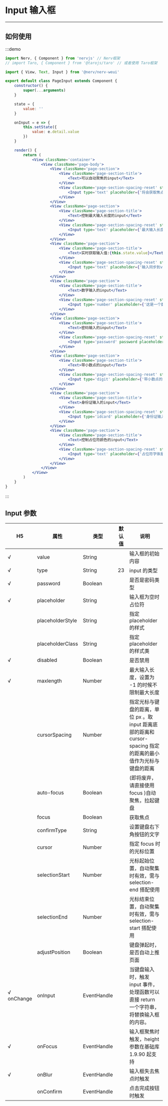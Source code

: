 # Input 输入框

---

## 如何使用

:::demo

```jsx
import Nerv, { Component } from 'nervjs' // Nerv框架
// import Taro, { Component } from '@tarojs/taro' // 或者使用 Taro框架

import { View, Text, Input } from '@nerv/nerv-weui'

export default class PageInput extends Component {
    constructor() {
        super(...arguments)
    }

    state = {
        value: ''
    }

    onInput = e => {
        this.setState({
            value: e.detail.value
        })
    }

    render() {
        return (
            <View className='container'>
                <View className='page-body'>
                    <View className='page-section'>
                        <View className='page-section-title'>
                            <Text>可以自动聚焦的input</Text>
                        </View>
                        <View className='page-section-spacing-reset' style='background:#fff;padding:15px 30px;'>
                            <Input type='text' placeholder={'将会获取焦点'} focus ></Input>
                        </View>
                    </View>
                    <View className='page-section'>
                        <View className='page-section-title'>
                            <Text>控制最大输入长度的input</Text>
                        </View>
                        <View className='page-section-spacing-reset' style='background:#fff;padding:15px 30px;'>
                            <Input type='text' placeholder={'最大输入长度为10'} maxlength='10' ></Input>
                        </View>
                    </View>
                    <View className='page-section'>
                        <View className='page-section-title'>
                            <Text>实时获取输入值:{this.state.value}</Text>
                        </View>
                        <View className='page-section-spacing-reset' style='background:#fff;padding:15px 30px;'>
                            <Input type='text' placeholder={'输入同步到view中'} value={this.state.value} onInput={this.onInput} ></Input>
                        </View>
                    </View>
                    <View className='page-section'>
                        <View className='page-section-title'>
                            <Text>数字输入的input</Text>
                        </View>
                        <View className='page-section-spacing-reset' style='background:#fff;padding:15px 30px;'>
                            <Input type='number' placeholder={'这是一个数字输入框'} ></Input>
                        </View>
                    </View>
                    <View className='page-section'>
                        <View className='page-section-title'>
                            <Text>密码输入的input</Text>
                        </View>
                        <View className='page-section-spacing-reset' style='background:#fff;padding:15px 30px;'>
                            <Input type='password' password placeholder='这是一个密码输入框' ></Input>
                        </View>
                    </View>
                    <View className='page-section'>
                        <View className='page-section-title'>
                            <Text>带小数点的input</Text>
                        </View>
                        <View className='page-section-spacing-reset' style='background:#fff;padding:15px 30px;'>
                            <Input type='digit' placeholder={'带小数点的数字键盘'} ></Input>
                        </View>
                    </View>
                    <View className='page-section'>
                        <View className='page-section-title'>
                            <Text>身份证输入的input</Text>
                        </View>
                        <View className='page-section-spacing-reset' style='background:#fff;padding:15px 30px;'>
                            <Input type='idcard' placeholder={'身份证输入键盘'} ></Input>
                        </View>
                    </View>
                    <View className='page-section'>
                        <View className='page-section-title'>
                            <Text>控制占位符颜色的input</Text>
                        </View>
                        <View className='page-section-spacing-reset' style='background:#fff;padding:15px 30px;'>
                            <Input type='text' placeholder={'占位符字体是红色的'} placeholderStyle='color:red' ></Input>
                        </View>
                    </View>
                </View>
            </View>
        )
    }
}

```

:::

## Input 参数

|      H5        | 属性             | 类型        | 默认值 | 说明                                                                                                            |
| ------------ | ---------------- | ----------- | ------ | --------------------------------------------------------------------------------------------------------------- |
| √            | value             | String      |        | 输入框的初始内容                                                                                                |
| √           | type              | String      | 23     | input 的类型                                                                                                    |
| √            | password          | Boolean       |        | 是否是密码类型                                                                                                  |
| √            | placeholder       | String      |        | 输入框为空时占位符                                                                                              |
|              | placeholderStyle | String      |        | 指定 placeholder 的样式                                                                                         |
|              | placeholderClass | String      |        | 指定 placeholder 的样式类                                                                                       |
| √            | disabled          | Boolean     |        | 是否禁用                                                                                                        |
| √            | maxlength         | Number      |        | 最大输入长度，设置为 -1 的时候不限制最大长度                                                                    |
|              | cursorSpacing    | Number      |        | 指定光标与键盘的距离，单位 px 。取 input 距离底部的距离和 cursor-spacing 指定的距离的最小值作为光标与键盘的距离 |
|              | auto-focus        | Boolean     |        | (即将废弃，请直接使用 focus )自动聚焦，拉起键盘                                                                 |
|              | focus             | Boolean     |        | 获取焦点                                                                                                        |
|              | confirmType      | String      |        | 设置键盘右下角按钮的文字                                                                                        |
|              | cursor            | Number      |        | 指定 focus 时的光标位置                                                                                         |
|              | selectionStart   | Number      |        | 光标起始位置，自动聚集时有效，需与 selection-end 搭配使用                                                       |
|              | selectionEnd     | Number      |        | 光标结束位置，自动聚集时有效，需与 selection-start 搭配使用                                                     |
|              | adjustPosition   | Boolean     |        | 键盘弹起时，是否自动上推页面                                                                                    |
| √ onChange | onInput         | EventHandle |        | 当键盘输入时，触发 input 事件，处理函数可以直接 return 一个字符串，将替换输入框的内容。                         |
| √   | onFocus         | EventHandle |        | 输入框聚焦时触发，height 参数在基础库 1.9.90 起支持                                                             |
| √    | onBlur          | EventHandle |        | 输入框失去焦点时触发                                                                                            |
|              | onConfirm       | EventHandle |        | 点击完成按钮时触发                                                                                              |
